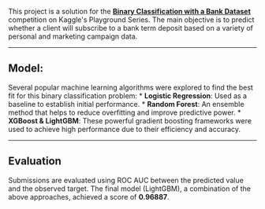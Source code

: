 This project is a solution for the **[Binary Classification with a Bank Dataset](https://www.kaggle.com/competitions/playground-series-s5e8/overview)** competition on Kaggle's Playground Series. The main objective is to predict whether a client will subscribe to a bank term deposit based on a variety of personal and marketing campaign data.

---
## Model: 
Several popular machine learning algorithms were explored to find the best fit for this binary classification problem:
    * **Logistic Regression**: Used as a baseline to establish initial performance.
    * **Random Forest**: An ensemble method that helps to reduce overfitting and improve predictive power.
    * **XGBoost & LightGBM**: These powerful gradient boosting frameworks were used to achieve high performance due to their efficiency and accuracy.

---
## Evaluation
Submissions are evaluated using ROC AUC between the predicted value and the observed target.
The final model (LightGBM), a combination of the above approaches, achieved a score of **0.96887**.


